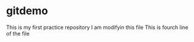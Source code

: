 # gitdemo
This is my first practice repository
I am modifyin this file
This is fourch line of the file
